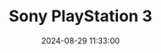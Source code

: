---
layout: post
title: Sony PlayStation 3
summary: 
date: '2024-08-29 11:33:00'
tags: [Consoles, Sony, Sony PlayStation, Sony PlayStation Models]
---